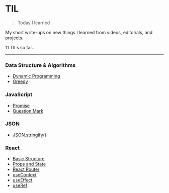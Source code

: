 # TIL
>Today I learned

My short write-ups on new things I learned from videos, editorials, and projects.  

11 TILs so far...  

---

### Data Structure & Algorithms
- [Dynamic Programming](https://github.com/jbcolby0063/til/blob/main/algorithms/dynamic-programming.md)
- [Greedy](https://github.com/jbcolby0063/til/blob/main/algorithms/greedy.md)

### JavaScript
- [Promise](https://github.com/jbcolby0063/til/blob/main/javascript/promise.md)
- [Question Mark](https://github.com/jbcolby0063/til/blob/main/javascript/question-mark.md)

### JSON
- [JSON.stringify()](https://github.com/jbcolby0063/til/blob/main/json/stringify.md)

### React
- [Basic Structure](https://github.com/jbcolby0063/til/blob/main/react/basic-structure.md)
- [Props and State](https://github.com/jbcolby0063/til/blob/main/react/props-and-state.md)
- [React Router](https://github.com/jbcolby0063/til/blob/main/react/react-router.md)
- [useContext](https://github.com/jbcolby0063/til/blob/main/react/useContext.md)
- [useEffect](https://github.com/jbcolby0063/til/blob/main/react/useEffect.md)
- [useRef](https://github.com/jbcolby0063/til/blob/main/react/useRef.md)
